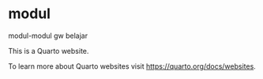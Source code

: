 # modul
modul-modul gw belajar

This is a Quarto website.

To learn more about Quarto websites visit <https://quarto.org/docs/websites>.
